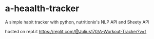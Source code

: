 # a-heaalth-tracker
A simple habit tracker with python, nutritionix's  NLP API and Sheety API  

hosted on repl.it
https://replit.com/@Julius170/A-Workout-Tracker?v=1
